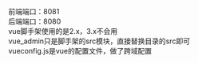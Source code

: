 前端端口：8081  
后端端口：8080  
vue脚手架使用的是2.x，3.x不会用  
vue_admin只是脚手架的src模块，直接替换目录的src即可  
vueconfig.js是vue的配置文件，做了跨域配置  
